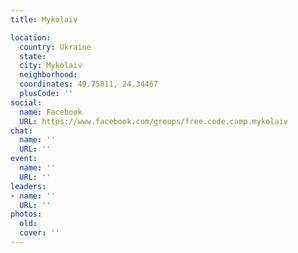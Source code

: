 ```yaml
---
title: Mykolaiv

location:
  country: Ukraine
  state: 
  city: Mykolaiv
  neighborhood: 
  coordinates: 49.75811, 24.34467
  plusCode: ''
social:
  name: Facebook
  URL: https://www.facebook.com/groups/free.code.camp.mykolaiv
chat:
  name: ''
  URL: ''
event:
  name: ''
  URL: ''
leaders:
- name: ''
  URL: ''
photos:
  old: 
  cover: ''
---
```

